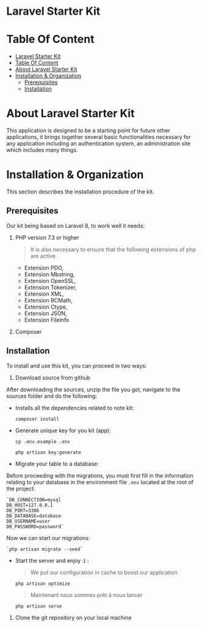 # Laravel Starter Kit

# Table Of Content
- [Laravel Starter Kit](#laravel-starter-kit)
- [Table Of Content](#table-of-content)
- [About Laravel Starter Kit](#about-laravel-starter-kit)
- [Installation & Organization](#installation--organization)
  - [Prerequisites](#prerequisites)
  - [Installation](#installation)

# About Laravel Starter Kit

This application is designed to be a starting point for future other applications, it brings together several basic functionalities necessary for any application including an authentication system, an administration site which includes many things.


# Installation & Organization

This section describes the installation procedure of the kit.

## Prerequisites

Our kit being based on Laravel 8, to work well it needs:

1.  PHP version 7.3 or higher

    > It is also necessary to ensure that the following extensions of php are active

    - Extension PDO,
    - Extension Mbstring,
    - Extension OpenSSL,
    - Extension Tokenizer,
    - Extension XML,
    - Extension BCMath,
    - Extension Ctype,
    - Extension JSON,
    - Extension Fileinfo

2.  Composer

## Installation

To install and use this kit, you can proceed in two ways:

1.  Download source from github

After downloading the sources, unzip the file you got, navigate to the sources folder and do the following:

  - Installs all the dependencies related to note kit:
  
    `composer install`

  - Generate unique key for you kit (app):

    `cp .env.example .env`

    `php artisan key:generate`

  - Migrate your table to a database:

Before proceeding with the migrations, you must first fill in the information relating to your database in the environment file `.env` located at the root of the project:
    
    `DB_CONNECTION=mysql
    DB_HOST=127.0.0.1
    DB_PORT=3306
    DB_DATABASE=database
    DB_USERNAME=user
    DB_PASSWORD=password`

Now we can start our migrations:

    `php artisan migrate --seed`

  - Start the server and enjoy :) :

    > We put our configuration in cache to boost our application

    `php artisan optimize`

    > Maintenant nous sommes prêt à nous lancer

    `php artisan serve`


1.  Clone the git repository on your local machine


